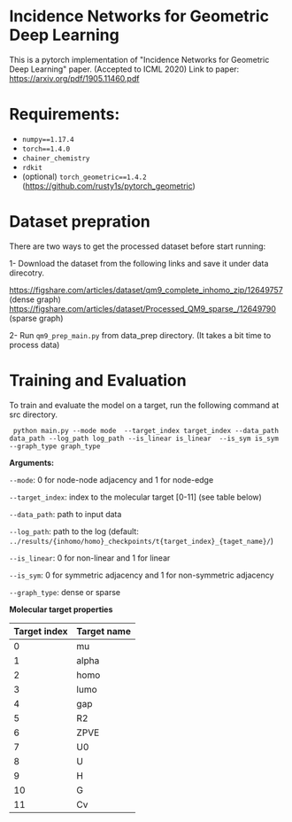 # Incidence Networks for Geometric Deep Learning
This is a pytorch implementation of "Incidence Networks for Geometric Deep Learning" paper. (Accepted to ICML 2020) 
Link to paper: https://arxiv.org/pdf/1905.11460.pdf

# Requirements:
 - `numpy==1.17.4`
 - `torch==1.4.0`
 - `chainer_chemistry`
 - `rdkit`
 - (optional) `torch_geometric==1.4.2` (https://github.com/rusty1s/pytorch_geometric)

# Dataset prepration

There are two ways to get the processed dataset before start running:

1- Download the dataset from the following links and save it under data direcotry.

 https://figshare.com/articles/dataset/qm9_complete_inhomo_zip/12649757 (dense graph)
 https://figshare.com/articles/dataset/Processed_QM9_sparse_/12649790 (sparse graph)
 
2- Run `qm9_prep_main.py` from data_prep directory. (It takes a bit time to process data)

# Training and Evaluation

 To train and evaluate the model on a target, run the following command at src directory.
 
 ``` python main.py --mode mode  --target_index target_index --data_path data_path --log_path log_path --is_linear is_linear  --is_sym is_sym  --graph_type graph_type```
 
 **Arguments:**
 
 ```--mode```: 0 for node-node adjacency and 1 for node-edge
 
 ```--target_index```: index to the molecular target [0-11] (see table below)
 
 ```--data_path```: path to input data
 
 ```--log_path```: path to the log (default: `../results/{inhomo/homo}_checkpoints/t{target_index}_{taget_name}/`)
 
 ```--is_linear```: 0 for non-linear and 1 for linear
 
 ```--is_sym```: 0 for symmetric adjacency and 1 for non-symmetric adjacency
 
 ```--graph_type```: dense or sparse


**Molecular target properties** 

Target index | Target name
------------ | -------------
0 | mu
1 | alpha
2 | homo
3 | lumo
4 | gap
5 | R2
6 | ZPVE
7 | U0
8 | U
9 | H
10 | G
11 | Cv
